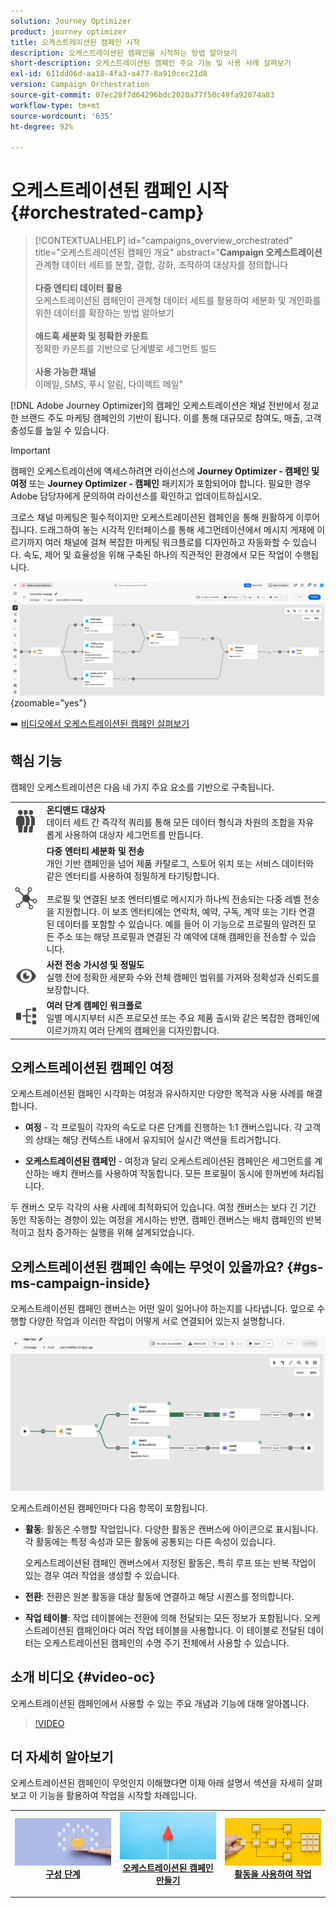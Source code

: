 ```yaml
---
solution: Journey Optimizer
product: journey optimizer
title: 오케스트레이션된 캠페인 시작
description: 오케스트레이션된 캠페인을 시작하는 방법 알아보기
short-description: 오케스트레이션된 캠페인 주요 기능 및 사용 사례 살펴보기
exl-id: 611dd06d-aa18-4fa3-a477-8a910cec21d8
version: Campaign Orchestration
source-git-commit: 07ec28f7d64296bdc2020a77f50c49fa92074a83
workflow-type: tm+mt
source-wordcount: '635'
ht-degree: 92%

---
```



# 오케스트레이션된 캠페인 시작 {#orchestrated-camp}

>[!CONTEXTUALHELP]
>id="campaigns_overview_orchestrated"
>title="오케스트레이션된 캠페인 개요"
>abstract="<b>Campaign 오케스트레이션</b><br/>관계형 데이터 세트를 분할, 결합, 강화, 조작하여 대상자를 정의합니다<br/><br/> <b>다중 엔티티 데이터 활용</b><br/>오케스트레이션된 캠페인이 관계형 데이터 세트를 활용하여 세분화 및 개인화를 위한 데이터를 확장하는 방법 알아보기<br/><br/><b>애드혹 세분화 및 정확한 카운트</b><br/>정확한 카운트를 기반으로 단계별로 세그먼트 빌드<br/><br/><b>사용 가능한 채널</b><br/>이메일, SMS, 푸시 알림, 다이렉트 메일"

[!DNL Adobe Journey Optimizer]의 캠페인 오케스트레이션은 채널 전반에서 정교한 브랜드 주도 마케팅 캠페인의 기반이 됩니다. 이를 통해 대규모로 참여도, 매출, 고객 충성도를 높일 수 있습니다.

>[!IMPORTANT]
>
>캠페인 오케스트레이션에 액세스하려면 라이선스에 **Journey Optimizer - 캠페인 및 여정** 또는 **Journey Optimizer - 캠페인** 패키지가 포함되어야 합니다. 필요한 경우 Adobe 담당자에게 문의하여 라이선스를 확인하고 업데이트하십시오.

크로스 채널 마케팅은 필수적이지만 오케스트레이션된 캠페인을 통해 원활하게 이루어집니다. 드래그하여 놓는 시각적 인터페이스를 통해 세그먼테이션에서 메시지 게재에 이르기까지 여러 채널에 걸쳐 복잡한 마케팅 워크플로를 디자인하고 자동화할 수 있습니다. 속도, 제어 및 효율성을 위해 구축된 하나의 직관적인 환경에서 모든 작업이 수행됩니다.

![](assets/canvas-example-diagram.png){zoomable="yes"}

➡️ [비디오에서 오케스트레이션된 캠페인 살펴보기](#video-oc)

## 핵심 기능

캠페인 오케스트레이션은 다음 네 가지 주요 요소를 기반으로 구축됩니다.

<table style="table-layout:auto">
<tr style="border: 0;">
<td><img alt="온디맨드 대상자" src="assets/do-not-localize/icon-audience.svg" width="150px"></a></td><td><b>온디맨드 대상자</b><br/>데이터 세트 간 즉각적 쿼리를 통해 모든 데이터 형식과 차원의 조합을 자유롭게 사용하여 대상자 세그먼트를 만듭니다.</td></tr>
<tr style="border: 0;">
<td><img alt="다중 엔터티 세분화 및 전송" src="assets/do-not-localize/icon-entity.svg" width="150px"></a></td><td><b>다중 엔터티 세분화 및 전송</b><br/>개인 기반 캠페인을 넘어 제품 카탈로그, 스토어 위치 또는 서비스 데이터와 같은 엔터티를 사용하여 정밀하게 타기팅합니다.<br/><br/>
프로필 및 연결된 보조 엔터티별로 메시지가 하나씩 전송되는 다중 레벨 전송을 지원합니다. 이 보조 엔터티에는 연락처, 예약, 구독, 계약 또는 기타 연결된 데이터를 포함할 수 있습니다. 예를 들어 이 기능으로 프로필의 알려진 모든 주소 또는 해당 프로필과 연결된 각 예약에 대해 캠페인을 전송할 수 있습니다.</td></tr>
<tr style="border: 0;">
<td><img alt="사전 전송 가시성 및 정밀도" src="assets/do-not-localize/icon-visibility.svg" width="150px"></a></td><td><b>사전 전송 가시성 및 정밀도</b><br/>실행 전에 정확한 세분화 수와 전체 캠페인 범위를 가져와 정확성과 신뢰도를 보장합니다.</td></tr>
<tr style="border: 0;">
<td><img alt="여러 단계 캠페인 워크플로" src="assets/do-not-localize/icon-multistep.svg" width="150px"></a></td><td><b>여러 단계 캠페인 워크플로</b><br/>일별 메시지부터 시즌 프로모션 또는 주요 제품 출시와 같은 복잡한 캠페인에 이르기까지 여러 단계의 캠페인을 디자인합니다.</td></tr>
</table>

## 오케스트레이션된 캠페인 여정

오케스트레이션된 캠페인 시각화는 여정과 유사하지만 다양한 목적과 사용 사례를 해결합니다.

* **여정** - 각 프로필이 각자의 속도로 다른 단계를 진행하는 1:1 캔버스입니다. 각 고객의 상태는 해당 컨텍스트 내에서 유지되어 실시간 액션을 트리거합니다.

* **오케스트레이션된 캠페인** - 여정과 달리 오케스트레이션된 캠페인은 세그먼트를 계산하는 배치 캔버스를 사용하여 작동합니다. 모든 프로필이 동시에 한꺼번에 처리됩니다.

두 캔버스 모두 각각의 사용 사례에 최적화되어 있습니다. 여정 캔버스는 보다 긴 기간 동안 작동하는 경향이 있는 여정을 게시하는 반면, 캠페인 캔버스는 배치 캠페인의 반복적이고 점차 증가하는 실행을 위해 설계되었습니다.

## 오케스트레이션된 캠페인 속에는 무엇이 있을까요? {#gs-ms-campaign-inside}

오케스트레이션된 캠페인 캔버스는 어떤 일이 일어나야 하는지를 나타냅니다. 앞으로 수행할 다양한 작업과 이러한 작업이 어떻게 서로 연결되어 있는지 설명합니다.

![오케스트레이션된 캠페인 캔버스를 보여 주는 이미지](assets/canvas-example.png)

오케스트레이션된 캠페인마다 다음 항목이 포함됩니다.

* **활동**: 활동은 수행할 작업입니다. 다양한 활동은 캔버스에 아이콘으로 표시됩니다. 각 활동에는 특정 속성과 모든 활동에 공통되는 다른 속성이 있습니다.

  오케스트레이션된 캠페인 캔버스에서 지정된 활동은, 특히 루프 또는 반복 작업이 있는 경우 여러 작업을 생성할 수 있습니다.

* **전환**: 전환은 원본 활동을 대상 활동에 연결하고 해당 시퀀스를 정의합니다.

* **작업 테이블**: 작업 테이블에는 전환에 의해 전달되는 모든 정보가 포함됩니다. 오케스트레이션된 캠페인마다 여러 작업 테이블을 사용합니다. 이 테이블로 전달된 데이터는 오케스트레이션된 캠페인의 수명 주기 전체에서 사용할 수 있습니다.


## 소개 비디오 {#video-oc}

오케스트레이션된 캠페인에서 사용할 수 있는 주요 개념과 기능에 대해 알아봅니다.


>[!VIDEO](https://video.tv.adobe.com/v/3471538/?learn=on&enablevpops)


## 더 자세히 알아보기

오케스트레이션된 캠페인이 무엇인지 이해했다면 이제 아래 설명서 섹션을 자세히 살펴보고 이 기능을 활용하여 작업을 시작할 차례입니다.

<table><tr style="border: 0; text-align: center;">
<td>
<a href="gs-campaign-creation.md">
<img alt="캠페인 액세스 및 관리" src="assets/do-not-localize/workflow-access.jpeg">
</a>
<div>
<a href="gs-campaign-creation.md"><strong>구성 단계</strong></a>
</div>
<p>
</td>
<td>
<a href="create-orchestrated-campaign.md">
<img alt="리드" src="assets/do-not-localize/workflow-create.jpeg">
</a>
<div><a href="create-orchestrated-campaign.md"><strong>오케스트레이션된 캠페인 만들기</strong>
</div>
<p>
</td>
<td>
<a href="activities/about-activities.md">
<img alt="드물게" src="assets/do-not-localize/workflow-activities.jpeg">
</a>
<div>
<a href="activities/about-activities.md"><strong>활동을 사용하여 작업</strong></a>
</div>
<p></td>
</tr></table>
